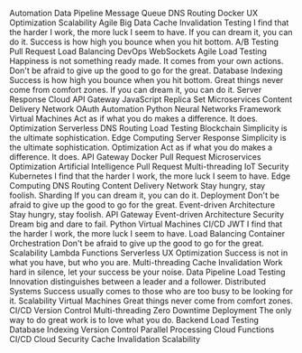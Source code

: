 Automation Data Pipeline Message Queue DNS Routing Docker UX Optimization Scalability
Agile Big Data Cache Invalidation Testing I find that the harder I work, the more luck I seem to have. If you can dream it, you can do it. Success is how high you bounce when you hit bottom. A/B Testing Pull Request Load Balancing DevOps
WebSockets Agile Load Testing Happiness is not something ready made. It comes from your own actions. Don't be afraid to give up the good to go for the great.
Database Indexing Success is how high you bounce when you hit bottom. Great things never come from comfort zones. If you can dream it, you can do it. Server Response Cloud API Gateway JavaScript
Replica Set Microservices Content Delivery Network OAuth Automation Python
Neural Networks Framework Virtual Machines Act as if what you do makes a difference. It does. Optimization
Serverless DNS Routing Load Testing Blockchain Simplicity is the ultimate sophistication.
Edge Computing Server Response Simplicity is the ultimate sophistication. Optimization Act as if what you do makes a difference. It does. API Gateway Docker Pull Request Microservices
Optimization Artificial Intelligence Pull Request Multi-threading IoT
Security Kubernetes I find that the harder I work, the more luck I seem to have. Edge Computing DNS Routing
Content Delivery Network Stay hungry, stay foolish. Sharding If you can dream it, you can do it. Deployment Don't be afraid to give up the good to go for the great. Event-driven Architecture
Stay hungry, stay foolish. API Gateway Event-driven Architecture Security Dream big and dare to fail. Python Virtual Machines CI/CD JWT
I find that the harder I work, the more luck I seem to have. Load Balancing Container Orchestration Don't be afraid to give up the good to go for the great. Scalability Lambda Functions Serverless
UX Optimization Success is not in what you have, but who you are. Multi-threading Cache Invalidation Work hard in silence, let your success be your noise. Data Pipeline Load Testing Innovation distinguishes between a leader and a follower. Distributed Systems Success usually comes to those who are too busy to be looking for it. Scalability
Virtual Machines Great things never come from comfort zones. CI/CD Version Control Multi-threading Zero Downtime Deployment
The only way to do great work is to love what you do. Backend Load Testing Database Indexing Version Control Parallel Processing Cloud Functions CI/CD Cloud Security Cache Invalidation Scalability
